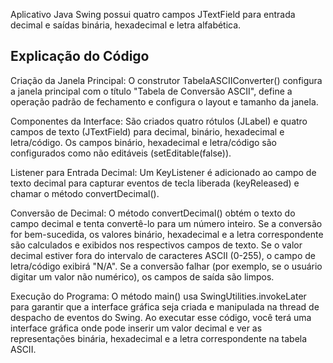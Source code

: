Aplicativo Java Swing possui quatro campos JTextField para entrada decimal e saídas binária, hexadecimal e letra alfabética.

Explicação do Código
--------------------
Criação da Janela Principal:
O construtor TabelaASCIIConverter() configura a janela principal com o título "Tabela de Conversão ASCII", define a operação padrão de fechamento e 
configura o layout e tamanho da janela.

Componentes da Interface:
São criados quatro rótulos (JLabel) e quatro campos de texto (JTextField) para decimal, binário, hexadecimal e letra/código.
Os campos binário, hexadecimal e letra/código são configurados como não editáveis (setEditable(false)).

Listener para Entrada Decimal:
Um KeyListener é adicionado ao campo de texto decimal para capturar eventos de tecla liberada (keyReleased) e chamar o método convertDecimal().

Conversão de Decimal:
O método convertDecimal() obtém o texto do campo decimal e tenta convertê-lo para um número inteiro.
Se a conversão for bem-sucedida, os valores binário, hexadecimal e a letra correspondente são calculados e exibidos nos respectivos campos de texto.
Se o valor decimal estiver fora do intervalo de caracteres ASCII (0-255), o campo de letra/código exibirá "N/A".
Se a conversão falhar (por exemplo, se o usuário digitar um valor não numérico), os campos de saída são limpos.

Execução do Programa:
O método main() usa SwingUtilities.invokeLater para garantir que a interface gráfica seja criada e manipulada na thread de despacho de eventos do Swing.
Ao executar esse código, você terá uma interface gráfica onde pode inserir um valor decimal e ver as representações binária, hexadecimal e a letra 
correspondente na tabela ASCII.

